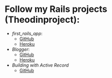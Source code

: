 # Follow my Rails projects (Theodinproject):
  - *first_rails_app*:
    + [GitHub](https://github.com/David-Roark/first_rails_app)
    + [Heroku](https://mysterious-castle-84670.herokuapp.com/)
  - *Blogger*:
    + [GitHub](https://github.com/David-Roark/Blogger-OdinProject)
    + [Heroku](https://dry-hamlet-08916.herokuapp.com/articles)
  - *Building with Active Record*
    + [GitHub](https://github.com/David-Roark/Building-With-Active-Record-OdinProject)
